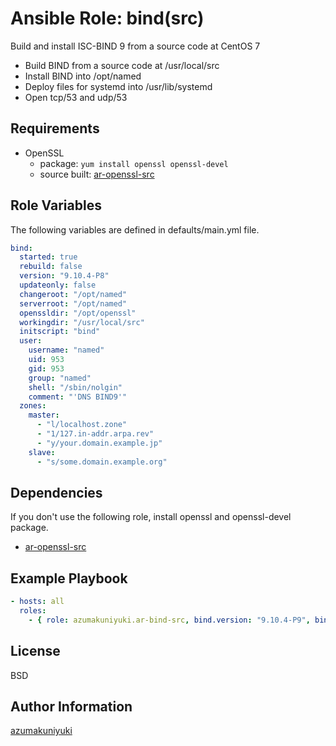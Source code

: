 Ansible Role: bind(src)
================================================================================
Build and install ISC-BIND 9 from a source code at CentOS 7

- Build BIND from a source code at /usr/local/src
- Install BIND into /opt/named
- Deploy files for systemd into /usr/lib/systemd
- Open tcp/53 and udp/53

Requirements
--------------------------------------------------------------------------------
- OpenSSL
  - package: `yum install openssl openssl-devel`
  - source built: [ar-openssl-src](https://github.com/azumakuniyuki/ar-openssl-src)

Role Variables
--------------------------------------------------------------------------------
The following variables are defined in defaults/main.yml file.

```yaml
bind:
  started: true
  rebuild: false
  version: "9.10.4-P8"
  updateonly: false
  changeroot: "/opt/named"
  serverroot: "/opt/named"
  openssldir: "/opt/openssl"
  workingdir: "/usr/local/src"
  initscript: "bind"
  user:
    username: "named"
    uid: 953
    gid: 953
    group: "named"
    shell: "/sbin/nolgin"
    comment: "'DNS BIND9'"
  zones:
    master:
      - "l/localhost.zone"
      - "1/127.in-addr.arpa.rev"
      - "y/your.domain.example.jp"
    slave:
      - "s/some.domain.example.org"

```

Dependencies
--------------------------------------------------------------------------------
If you don't use the following role, install openssl and openssl-devel package.
- [ar-openssl-src](https://github.com/azumakuniyuki/ar-openssl-src)

Example Playbook
--------------------------------------------------------------------------------
```yaml
- hosts: all
  roles:
    - { role: azumakuniyuki.ar-bind-src, bind.version: "9.10.4-P9", bind.rebuild: true }
```

License
--------------------------------------------------------------------------------
BSD

Author Information
--------------------------------------------------------------------------------
[azumakuniyuki](http://nyaan.jp/)

